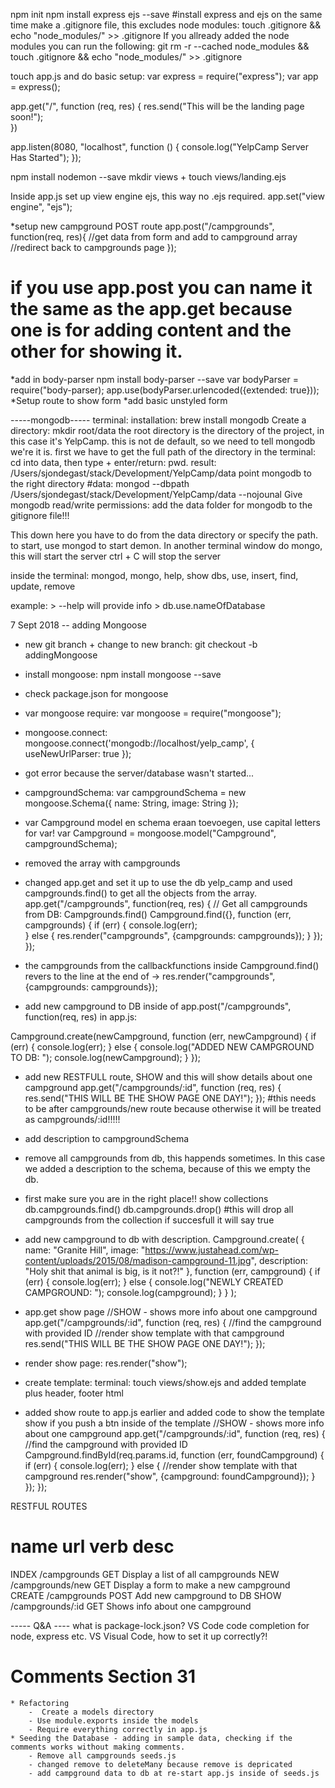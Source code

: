 npm init
npm install express ejs --save #install express and ejs on the same time
make a .gitignore file, this excludes node modules: touch .gitignore && echo "node_modules/" >> .gitignore
If you allready added the node modules you can run the following: git rm -r --cached node_modules && touch .gitignore && echo "node_modules/" >> .gitignore

touch app.js and do basic setup:
var express = require("express");
var app = express();

app.get("/", function (req, res) {
    res.send("This will be the landing page soon!");    
})

app.listen(8080, "localhost", function () {
    console.log("YelpCamp Server Has Started");
});

npm install nodemon --save
mkdir views + touch views/landing.ejs

Inside app.js set up view engine ejs, this way no .ejs required.
app.set("view engine", "ejs");

*setup new campground POST route
    app.post("/campgrounds", function(req, res){
    //get data from form and add to campground array
    //redirect back to campgrounds page
});
# if you use app.post you can name it the same as the app.get because one is for adding content and the other for showing it. 
*add in body-parser
npm install body-parser --save
var bodyParser = require("body-parser);
app.use(bodyParser.urlencoded({extended: true}));
*Setup route to show form
*add basic unstyled form

-----mongodb-----
terminal:
installation: brew install mongodb
Create a directory: mkdir root/data
    the root directory is the directory of the project, in this case it's YelpCamp. this is not de default, so we need  to tell mongodb we're it is.
first we have to get the full path of the directory in the terminal:
cd into data, then type + enter/return: pwd.
result: /Users/sjondegast/stack/Development/YelpCamp/data
point mongodb to the right directory #data: 
mongod --dbpath /Users/sjondegast/stack/Development/YelpCamp/data --nojounal
Give mongodb read/write permissions: 
add the data folder for mongodb to the gitignore file!!!

This down here you have to do from the data directory or specify the path.
to start, use mongod to start demon.
In another terminal window do mongo, this will start the server
ctrl + C will stop the server

inside the terminal:
mongod, mongo, help, show dbs, use, insert, find, update, remove

example: > --help will provide info
        > db.use.nameOfDatabase

7 Sept 2018 -- adding Mongoose
- new git branch + change to new branch: 
git checkout -b addingMongoose
- install mongoose:
npm install mongoose --save
- check package.json for mongoose
- var mongoose require: 
var mongoose = require("mongoose");
- mongoose.connect: 
mongoose.connect('mongodb://localhost/yelp_camp', { useNewUrlParser: true });
- got error because the server/database wasn't started...
- campgroundSchema:
var campgroundSchema = new mongoose.Schema({
    name: String,
    image: String
});
- var Campground model en schema eraan toevoegen, use capital letters for var! 
var Campground = mongoose.model("Campground", campgroundSchema);
- removed the array with campgrounds
- changed app.get and set it up to use the db yelp_camp and used campgrounds.find() to get all the objects from the array.
app.get("/campgrounds", function(req, res) {
    // Get all campgrounds from DB: Campgrounds.find()
    Campground.find({}, function (err, campgrounds) {
       if (err) {
           console.log(err);           
       } else {
           res.render("campgrounds", {campgrounds: campgrounds});
       }
    });
});
- the campgrounds from the callbackfunctions inside Campground.find() revers to the line at the end of -> res.render("campgrounds", {campgrounds: campgrounds});

- add new campground to DB inside of app.post("/campgrounds", function(req, res) in app.js:

Campground.create(newCampground, function (err, newCampground) {
    if (err) {
        console.log(err);
    } else {
        console.log("ADDED NEW CAMPGROUND TO DB: ");
        console.log(newCampground);
    }
});

- add new RESTFULL route, SHOW and this will show details about one campground
app.get("/campgrounds/:id", function (req, res) {
    res.send("THIS WILL BE THE SHOW PAGE ONE DAY!");
});
#this needs to be after campgrounds/new route because otherwise it will be treated as campgrounds/:id!!!!!

- add description to campgroundSchema
- remove all campgrounds from db, this happends sometimes. In this case we added a description to the schema, because of this we empty the db.
- first make sure you are in the right place!!
show collections
db.campgrounds.find()
db.campgrounds.drop() #this will drop all campgrounds from the collection
if succesfull it will say true
- add new campground to db with description.
Campground.create(
    {
        name: "Granite Hill",
        image: "https://www.justahead.com/wp-content/uploads/2015/08/madison-campground-11.jpg",
        description: "Holy shit that animal is big, is it not?!"
    }, function (err, campground) {
        if (err) {
            console.log(err);
        } else {
            console.log("NEWLY CREATED CAMPGROUND: ");
            console.log(campground);
        }
    }
);

- app.get show page
//SHOW - shows more info about one campground
app.get("/campgrounds/:id", function (req, res) {
    //find the campground with provided ID
    //render show template with that campground
    res.send("THIS WILL BE THE SHOW PAGE ONE DAY!");
});

- render show page:
res.render("show");
- create template:
terminal: touch views/show.ejs and added template plus header, footer html

- added show route to app.js earlier and added code to show the template show if you push a btn inside of the template
//SHOW - shows more info about one campground
app.get("/campgrounds/:id", function (req, res) {
    //find the campground with provided ID
    Campground.findById(req.params.id, function (err, foundCampground) {
        if (err) {
            console.log(err);
        } else {
            //render show template with that campground
            res.render("show", {campground: foundCampground});
        }
    });
});

RESTFUL ROUTES

name    url                 verb    desc
==========================================================
INDEX   /campgrounds        GET     Display a list of all campgrounds
NEW     /campgrounds/new    GET     Display a form to make a new campground
CREATE  /campgrounds        POST    Add new campground to DB
SHOW    /campgrounds/:id    GET     Shows info about one campground


----- Q&A ----
what is package-lock.json?
VS Code code completion for node, express etc.
VS Visual Code, how to set it up correctly?!

# Comments Section 31
    * Refactoring
        -  Create a models directory
        - Use module.exports inside the models
        - Require everything correctly in app.js
    * Seeding the Database - adding in sample data, checking if the comments works without making comments.
        - Remove all campgrounds seeds.js
        - changed remove to deleteMany because remove is depricated
        - add campground data to db at re-start app.js inside of seeds.js

